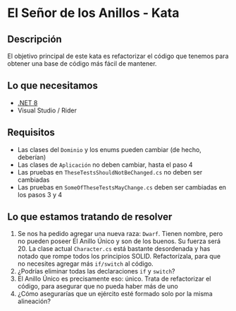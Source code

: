 # El Señor de los Anillos - Kata

## Descripción

El objetivo principal de este kata es refactorizar el código que tenemos para obtener una base de código más fácil de mantener.

## Lo que necesitamos

- [.NET 8](https://dotnet.microsoft.com/en-us/download/dotnet/8.0)
- Visual Studio / Rider

## Requisitos

- Las clases del `Dominio` y los enums pueden cambiar (de hecho, deberían)
- Las clases de `Aplicación` no deben cambiar, hasta el paso 4
- Las pruebas en `TheseTestsShouldNotBeChanged.cs` no deben ser cambiadas
- Las pruebas en `SomeOfTheseTestsMayChange.cs` deben ser cambiadas en los pasos 3 y 4

## Lo que estamos tratando de resolver

1. Se nos ha pedido agregar una nueva raza: `Dwarf`. Tienen nombre, pero no pueden poseer El Anillo Único y son de los buenos. Su fuerza será 20. La clase actual `Character.cs` está bastante desordenada y has notado que rompe todos los principios SOLID. Refactorízala, para que no necesites agregar más `if/switch` al código.
2. ¿Podrías eliminar todas las declaraciones `if` y `switch`?
3. El Anillo Único es precisamente eso: único. Trata de refactorizar el código, para asegurar que no pueda haber más de uno
4. ¿Cómo asegurarías que un ejército esté formado solo por la misma alineación?
